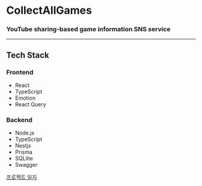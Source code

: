 # CollectAllGames

### YouTube sharing-based game information SNS service

---

## Tech Stack

### Frontend

- React
- TypeScript
- Emotion
- React Query

### Backend

- Node.js
- TypeScript
- Nestjs
- Prisma
- SQLlite
- Swagger

[프로젝트 일지](https://checkered-lint-481.notion.site/CollectAllGames-55edd12a611c42ae9c517b8dd07932ab)
